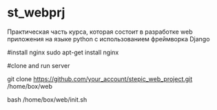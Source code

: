 # st_webprj
Практическая часть курса, которая состоит в разработке web приложения на языке python c использованием фреймворка Django

#install nginx
sudo apt-get install nginx

#clone and run server

git clone https://github.com/your_account/stepic_web_project.git /home/box/web

bash /home/box/web/init.sh
